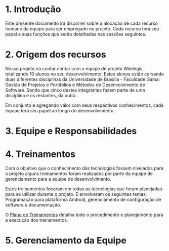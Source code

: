 # 1. Introdução
Este presente documento irá discorrer sobre a alocação de cada recurso humano da equipe para ser empregado no projeto. Cada recurso terá seu papel e suas funções que serão detalhadas nas sessões seguintes.

# 2. Origem dos recursos
Nosso projeto irá contar contar com a equipe de projeto Wikilegis, totalizando
10 alunos no seu desenvolvimento. Estes alunos estão cursando duas diferentes
disciplinas da Universidade de Brasília - Faculdade Gama: Gestão de Projetos e
Portifólios e Métodos de Desenvolvimento de Software. Sendo que cinco destes
integrantes fazem parte de uma disciplina e os restantes, da outra.

Em conjunto e agregando valor com seus respectivos conhecimentos, cada equipe
terá seu papel ao longo do desenvolvimento.

# 3. Equipe e Responsabilidades

# 4. Treinamentos

Com o objetivo que o conhecimento das tecnologias fossem nivelados para o projeto
alguns treinamentos foram realizados por parte da equipe de gerenciamento para
a equipe de desenvolvimento.

Estes treinamentos focaram em todas as tecnologias que foram planejadas para
se utilizar durante o projeto. E envolveram os seguintes temas: Programação
para plataforma Android, gerenciamento de configuração de software e documentação.

O [Plano de Treinamentos]() detalha todo o procedimento e planejamento para a
execução dos treinamentos.

# 5. Gerenciamento da Equipe